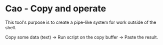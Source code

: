 # Cao - Copy and operate #
This tool's purpose is to create a pipe-like system for work outside of the shell.

Copy some data (text) -> Run script on the copy buffer -> Paste the result.

